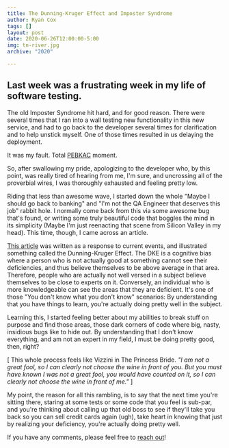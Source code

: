 ```yaml
---
title: The Dunning-Kruger Effect and Imposter Syndrome
author: Ryan Cox
tags: []
layout: post
date: 2020-06-26T12:00:00-5:00
img: tn-river.jpg
archive: "2020"

---
```


## Last week was a frustrating week in my life of software testing.

The old Imposter Syndrome hit hard, and for good reason.  There were several times that I ran into a wall testing new functionality in this new service, and had to go back to the developer several times for clarification and to help unstick myself.  One of those times resulted in us delaying the deployment.  

It was my fault.  Total <a title="Urban Dictionary to the rescue again." href="https://www.urbandictionary.com/define.php?term=pebkac">PEBKAC</a> moment.  

So, after swallowing my pride, apologizing to the developer who, by this point, was really tired of hearing from me, I'm sure, and uncrossing all of the proverbial wires, I was thoroughly exhausted and feeling pretty low.  

Riding that less than awesome wave, I started down the whole "Maybe I should go back to banking" and "I'm not the QA Engineer that deserves this job" rabbit hole.  I normally come back from this via some awesome bug that's found, or writing some truly beautiful code that boggles the mind in its simplicity (Maybe I'm just reenacting that scene from Silicon Valley in my head).  This time, though, I came across an article.

<a title="Forbes: The Dunning Kruger Effect Shows Why Some People Think They're Great Even When Their Work Is Terrible" href="https://www.forbes.com/sites/markmurphy/2017/01/24/the-dunning-kruger-effect-shows-why-some-people-think-theyre-great-even-when-their-work-is-terrible/#539360ef5d7c">This article</a> was written as a response to current events, and illustrated something called the Dunning-Kruger Effect.  The DKE is a cognitive bias where a person who is not actually good at something cannot see their deficiencies, and thus believe themselves to be above average in that area.  Therefore, people who are actually not well versed in a subject believe themselves to be close to experts on it.  Conversely, an individual who is more knowledgeable can see the areas that they are deficient.  It's one of those "You don't know what you don't know" scenarios: By understanding that you have things to learn, you're actually doing pretty well in the subject.

Learning this, I started feeling better about my abilities to break stuff on purpose and find those areas, those dark corners of code where big, nasty, insidious bugs like to hide out.  By understanding that I don't know everything, and am not an expert in my field, I must be doing pretty good, then, right?

[ This whole process feels like Vizzini in The Princess Bride.  _"I am not a great fool, so I can clearly not choose the wine in front of you. But you must have known I was not a great fool, you would have counted on it, so I can clearly not choose the wine in front of me."_ ]

My point, the reason for all this rambling, is to say that the next time you're sitting there, staring at some tests or some code that you feel is sub-par, and you're thinking about calling up that old boss to see if they'll take you back so you can sell credit cards again (ugh), take heart in knowing that just by realizing your deficiency, you're actually doing pretty well.

If you have any comments, please feel free to <a href="https://twitter.com/coxrya/status/1283399218070261761">reach out</a>!
